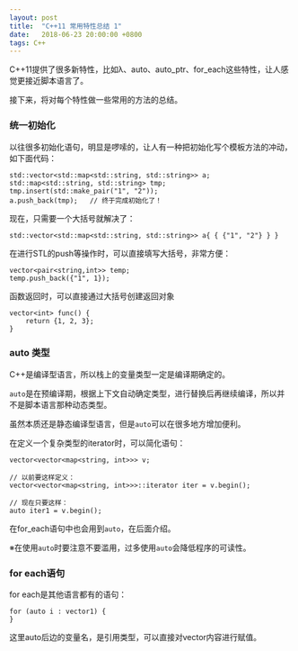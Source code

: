 ```yaml
---
layout: post
title:  "C++11 常用特性总结 1"
date:   2018-06-23 20:00:00 +0800
tags: C++
---
```

C++11提供了很多新特性，比如λ、auto、auto_ptr、for_each这些特性，让人感觉更接近脚本语言了。

接下来，将对每个特性做一些常用的方法的总结。

### 统一初始化
以往很多初始化语句，明显是啰嗦的，让人有一种把初始化写个模板方法的冲动，如下面代码：
```
std::vector<std::map<std::string, std::string>> a;
std::map<std::string, std::string> tmp;
tmp.insert(std::make_pair("1", "2"));
a.push_back(tmp);	// 终于完成初始化了！
```

现在，只需要一个大括号就解决了：
```
std::vector<std::map<std::string, std::string>> a{ { {"1", "2"} } }
```

在进行STL的push等操作时，可以直接填写大括号，非常方便：
```
vector<pair<string,int>> temp;
temp.push_back({"1", 1});
```

函数返回时，可以直接通过大括号创建返回对象
```
vector<int> func() {
	return {1, 2, 3};
}
```

### auto 类型
C++是编译型语言，所以栈上的变量类型一定是编译期确定的。

`auto`是在预编译期，根据上下文自动确定类型，进行替换后再继续编译，所以并不是脚本语言那种动态类型。

虽然本质还是静态编译型语言，但是`auto`可以在很多地方增加便利。

在定义一个复杂类型的iterator时，可以简化语句：
```
vector<vector<map<string, int>>> v;

// 以前要这样定义：
vector<vector<map<string, int>>>::iterator iter = v.begin();

// 现在只要这样：
auto iter1 = v.begin();
```

在for_each语句中也会用到`auto`，在后面介绍。

※在使用`auto`时要注意不要滥用，过多使用`auto`会降低程序的可读性。

### for each语句
for each是其他语言都有的语句：
```
for (auto i : vector1) {
}
```
这里auto后边的变量名，是引用类型，可以直接对vector内容进行赋值。
